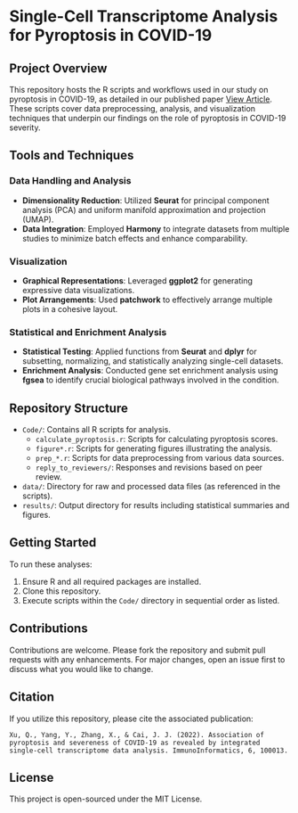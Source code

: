 
# Single-Cell Transcriptome Analysis for Pyroptosis in COVID-19

## Project Overview

This repository hosts the R scripts and workflows used in our study on pyroptosis in COVID-19, as detailed in our published paper [View Article](https://www.sciencedirect.com/science/article/pii/S2667119022000052). These scripts cover data preprocessing, analysis, and visualization techniques that underpin our findings on the role of pyroptosis in COVID-19 severity.

## Tools and Techniques

### Data Handling and Analysis
- **Dimensionality Reduction**: Utilized **Seurat** for principal component analysis (PCA) and uniform manifold approximation and projection (UMAP).
- **Data Integration**: Employed **Harmony** to integrate datasets from multiple studies to minimize batch effects and enhance comparability.

### Visualization
- **Graphical Representations**: Leveraged **ggplot2** for generating expressive data visualizations.
- **Plot Arrangements**: Used **patchwork** to effectively arrange multiple plots in a cohesive layout.

### Statistical and Enrichment Analysis
- **Statistical Testing**: Applied functions from **Seurat** and **dplyr** for subsetting, normalizing, and statistically analyzing single-cell datasets.
- **Enrichment Analysis**: Conducted gene set enrichment analysis using **fgsea** to identify crucial biological pathways involved in the condition.

## Repository Structure

- `Code/`: Contains all R scripts for analysis.
  - `calculate_pyroptosis.r`: Scripts for calculating pyroptosis scores.
  - `figure*.r`: Scripts for generating figures illustrating the analysis.
  - `prep_*.r`: Scripts for data preprocessing from various data sources.
  - `reply_to_reviewers/`: Responses and revisions based on peer review.
- `data/`: Directory for raw and processed data files (as referenced in the scripts).
- `results/`: Output directory for results including statistical summaries and figures.

## Getting Started

To run these analyses:
1. Ensure R and all required packages are installed.
2. Clone this repository.
3. Execute scripts within the `Code/` directory in sequential order as listed.

## Contributions

Contributions are welcome. Please fork the repository and submit pull requests with any enhancements. For major changes, open an issue first to discuss what you would like to change.

## Citation

If you utilize this repository, please cite the associated publication:
```
Xu, Q., Yang, Y., Zhang, X., & Cai, J. J. (2022). Association of pyroptosis and severeness of COVID-19 as revealed by integrated single-cell transcriptome data analysis. ImmunoInformatics, 6, 100013.
```

## License

This project is open-sourced under the MIT License.

